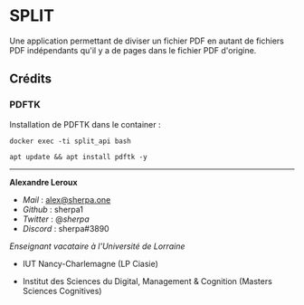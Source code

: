 # SPLIT

Une application permettant de diviser un fichier PDF en autant de fichiers PDF indépendants qu'il y a de pages dans le fichier PDF d'origine.

## Crédits

### PDFTK

Installation de PDFTK dans le container :

```
docker exec -ti split_api bash
```

```
apt update && apt install pdftk -y
```

---

**Alexandre Leroux**

- _Mail_ : alex@sherpa.one
- _Github_ : sherpa1
- _Twitter_ : @_sherpa_
- _Discord_ : sherpa#3890

_Enseignant vacataire à l'Université de Lorraine_

- IUT Nancy-Charlemagne (LP Ciasie)

- Institut des Sciences du Digital, Management & Cognition (Masters Sciences Cognitives)
